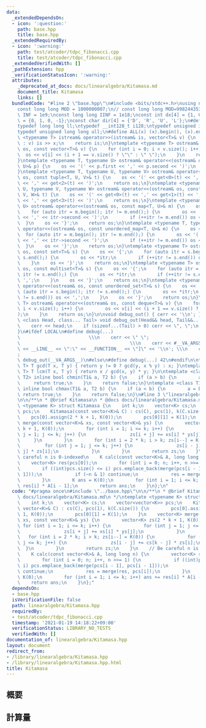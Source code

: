 ```yaml
---
data:
  _extendedDependsOn:
  - icon: ':question:'
    path: base.hpp
    title: base.hpp
  _extendedRequiredBy:
  - icon: ':warning:'
    path: test/atcoder/tdpc_fibonacci.cpp
    title: test/atcoder/tdpc_fibonacci.cpp
  _extendedVerifiedWith: []
  _pathExtension: hpp
  _verificationStatusIcon: ':warning:'
  attributes:
    _deprecated_at_docs: docs/linearalgebra/Kitamasa.md
    document_title: Kitamasa
    links: []
  bundledCode: "#line 2 \"base.hpp\"\n#include <bits/stdc++.h>\nusing namespace std;\n\
    const long long MOD = 1000000007;\n// const long long MOD=998244353;\nconst int\
    \ INF = 1e9;\nconst long long IINF = 1e18;\nconst int dx[4] = {1, 0, -1, 0}, dy[4]\
    \ = {0, 1, 0, -1};\nconst char dir[4] = {'D', 'R', 'U', 'L'};\n#define LOCAL\n\
    typedef long long ll;\ntypedef __int128_t i128;\ntypedef unsigned int uint;\n\
    typedef unsigned long long ull;\n#define ALL(x) (x).begin(), (x).end()\n\ntemplate\
    \ <typename T> istream& operator>>(istream& is, vector<T>& v) {\n    for (T& x\
    \ : v) is >> x;\n    return is;\n}\ntemplate <typename T> ostream& operator<<(ostream&\
    \ os, const vector<T>& v) {\n    for (int i = 0; i < v.size(); i++) {\n      \
    \  os << v[i] << (i + 1 == v.size() ? \"\" : \" \");\n    }\n    return os;\n\
    }\ntemplate <typename T, typename U> ostream& operator<<(ostream& os, const pair<T,\
    \ U>& p) {\n    os << '(' << p.first << ',' << p.second << ')';\n    return os;\n\
    }\ntemplate <typename T, typename U, typename V> ostream& operator<<(ostream&\
    \ os, const tuple<T, U, V>& t) {\n    os << '(' << get<0>(t) << ',' << get<1>(t)\
    \ << ',' << get<2>(t) << ')';\n    return os;\n}\ntemplate <typename T, typename\
    \ U, typename V, typename W> ostream& operator<<(ostream& os, const tuple<T, U,\
    \ V, W>& t) {\n    os << '(' << get<0>(t) << ',' << get<1>(t) << ',' << get<2>(t)\
    \ << ',' << get<3>(t) << ')';\n    return os;\n}\ntemplate <typename T, typename\
    \ U> ostream& operator<<(ostream& os, const map<T, U>& m) {\n    os << '{';\n\
    \    for (auto itr = m.begin(); itr != m.end();) {\n        os << '(' << itr->first\
    \ << ',' << itr->second << ')';\n        if (++itr != m.end()) os << ',';\n  \
    \  }\n    os << '}';\n    return os;\n}\ntemplate <typename T, typename U> ostream&\
    \ operator<<(ostream& os, const unordered_map<T, U>& m) {\n    os << '{';\n  \
    \  for (auto itr = m.begin(); itr != m.end();) {\n        os << '(' << itr->first\
    \ << ',' << itr->second << ')';\n        if (++itr != m.end()) os << ',';\n  \
    \  }\n    os << '}';\n    return os;\n}\ntemplate <typename T> ostream& operator<<(ostream&\
    \ os, const set<T>& s) {\n    os << '{';\n    for (auto itr = s.begin(); itr !=\
    \ s.end();) {\n        os << *itr;\n        if (++itr != s.end()) os << ',';\n\
    \    }\n    os << '}';\n    return os;\n}\ntemplate <typename T> ostream& operator<<(ostream&\
    \ os, const multiset<T>& s) {\n    os << '{';\n    for (auto itr = s.begin();\
    \ itr != s.end();) {\n        os << *itr;\n        if (++itr != s.end()) os <<\
    \ ',';\n    }\n    os << '}';\n    return os;\n}\ntemplate <typename T> ostream&\
    \ operator<<(ostream& os, const unordered_set<T>& s) {\n    os << '{';\n    for\
    \ (auto itr = s.begin(); itr != s.end();) {\n        os << *itr;\n        if (++itr\
    \ != s.end()) os << ',';\n    }\n    os << '}';\n    return os;\n}\ntemplate <typename\
    \ T> ostream& operator<<(ostream& os, const deque<T>& v) {\n    for (int i = 0;\
    \ i < v.size(); i++) {\n        os << v[i] << (i + 1 == v.size() ? \"\" : \" \"\
    );\n    }\n    return os;\n}\n\nvoid debug_out() { cerr << '\\n'; }\ntemplate\
    \ <class Head, class... Tail> void debug_out(Head&& head, Tail&&... tail) {\n\
    \    cerr << head;\n    if (sizeof...(Tail) > 0) cerr << \", \";\n    debug_out(move(tail)...);\n\
    }\n#ifdef LOCAL\n#define debug(...)                                          \
    \                         \\\n    cerr << \" \";                             \
    \                                        \\\n    cerr << #__VA_ARGS__ << \" :[\"\
    \ << __LINE__ << \":\" << __FUNCTION__ << \"]\" << '\\n'; \\\n    cerr << \" \"\
    ;                                                                     \\\n   \
    \ debug_out(__VA_ARGS__)\n#else\n#define debug(...) 42\n#endif\n\ntemplate <typename\
    \ T> T gcd(T x, T y) { return y != 0 ? gcd(y, x % y) : x; }\ntemplate <typename\
    \ T> T lcm(T x, T y) { return x / gcd(x, y) * y; }\n\ntemplate <class T1, class\
    \ T2> inline bool chmin(T1& a, T2 b) {\n    if (a > b) {\n        a = b;\n   \
    \     return true;\n    }\n    return false;\n}\ntemplate <class T1, class T2>\
    \ inline bool chmax(T1& a, T2 b) {\n    if (a < b) {\n        a = b;\n       \
    \ return true;\n    }\n    return false;\n}\n#line 3 \"linearalgebra/Kitamasa.hpp\"\
    \n\n/**\n * @brief Kitamasa\n * @docs docs/linearalgebra/Kitamasa.md\n */\ntemplate\
    \ <typename K> struct Kitamasa {\n    int k;\n    vector<K> cs;\n    vector<vector<K>>\
    \ pcs;\n    Kitamasa(const vector<K>& C) : cs(C), pcs(1), k(C.size()) {\n    \
    \    pcs[0].assign(2 * k + 1, K(0));\n        pcs[0][1] = K(1);\n    }\n    vector<K>\
    \ merge(const vector<K>& xs, const vector<K>& ys) {\n        vector<K> zs(2 *\
    \ k + 1, K(0));\n        for (int i = 1; i <= k; i++) {\n            for (int\
    \ j = 1; j <= k; j++) {\n                zs[i + j] += xs[i] * ys[j];\n       \
    \     }\n        }\n        for (int i = 2 * k; i > k; zs[i--] = K(0)) {\n   \
    \         for (int j = 1; j <= k; j++) {\n                zs[i - j] += cs[k -\
    \ j] * zs[i];\n            }\n        }\n        return zs;\n    }\n    // Be\
    \ careful n is 0-indexed\n    K calc(const vector<K>& A, long long n) {\n    \
    \    vector<K> res(pcs[0]);\n        for (int i = 0; n; i++, n >>= 1) {\n    \
    \        if ((int)pcs.size() <= i) pcs.emplace_back(merge(pcs[i - 1], pcs[i -\
    \ 1]));\n            if (~n & 1) continue;\n            res = merge(res, pcs[i]);\n\
    \        }\n        K ans = K(0);\n        for (int i = 1; i <= k; i++) ans +=\
    \ res[i] * A[i - 1];\n        return ans;\n    }\n};\n"
  code: "#pragma once\n#include \"../base.hpp\"\n\n/**\n * @brief Kitamasa\n * @docs\
    \ docs/linearalgebra/Kitamasa.md\n */\ntemplate <typename K> struct Kitamasa {\n\
    \    int k;\n    vector<K> cs;\n    vector<vector<K>> pcs;\n    Kitamasa(const\
    \ vector<K>& C) : cs(C), pcs(1), k(C.size()) {\n        pcs[0].assign(2 * k +\
    \ 1, K(0));\n        pcs[0][1] = K(1);\n    }\n    vector<K> merge(const vector<K>&\
    \ xs, const vector<K>& ys) {\n        vector<K> zs(2 * k + 1, K(0));\n       \
    \ for (int i = 1; i <= k; i++) {\n            for (int j = 1; j <= k; j++) {\n\
    \                zs[i + j] += xs[i] * ys[j];\n            }\n        }\n     \
    \   for (int i = 2 * k; i > k; zs[i--] = K(0)) {\n            for (int j = 1;\
    \ j <= k; j++) {\n                zs[i - j] += cs[k - j] * zs[i];\n          \
    \  }\n        }\n        return zs;\n    }\n    // Be careful n is 0-indexed\n\
    \    K calc(const vector<K>& A, long long n) {\n        vector<K> res(pcs[0]);\n\
    \        for (int i = 0; n; i++, n >>= 1) {\n            if ((int)pcs.size() <=\
    \ i) pcs.emplace_back(merge(pcs[i - 1], pcs[i - 1]));\n            if (~n & 1)\
    \ continue;\n            res = merge(res, pcs[i]);\n        }\n        K ans =\
    \ K(0);\n        for (int i = 1; i <= k; i++) ans += res[i] * A[i - 1];\n    \
    \    return ans;\n    }\n};"
  dependsOn:
  - base.hpp
  isVerificationFile: false
  path: linearalgebra/Kitamasa.hpp
  requiredBy:
  - test/atcoder/tdpc_fibonacci.cpp
  timestamp: '2021-01-19 14:18:22+09:00'
  verificationStatus: LIBRARY_NO_TESTS
  verifiedWith: []
documentation_of: linearalgebra/Kitamasa.hpp
layout: document
redirect_from:
- /library/linearalgebra/Kitamasa.hpp
- /library/linearalgebra/Kitamasa.hpp.html
title: Kitamasa
---
```

## 概要

## 計算量